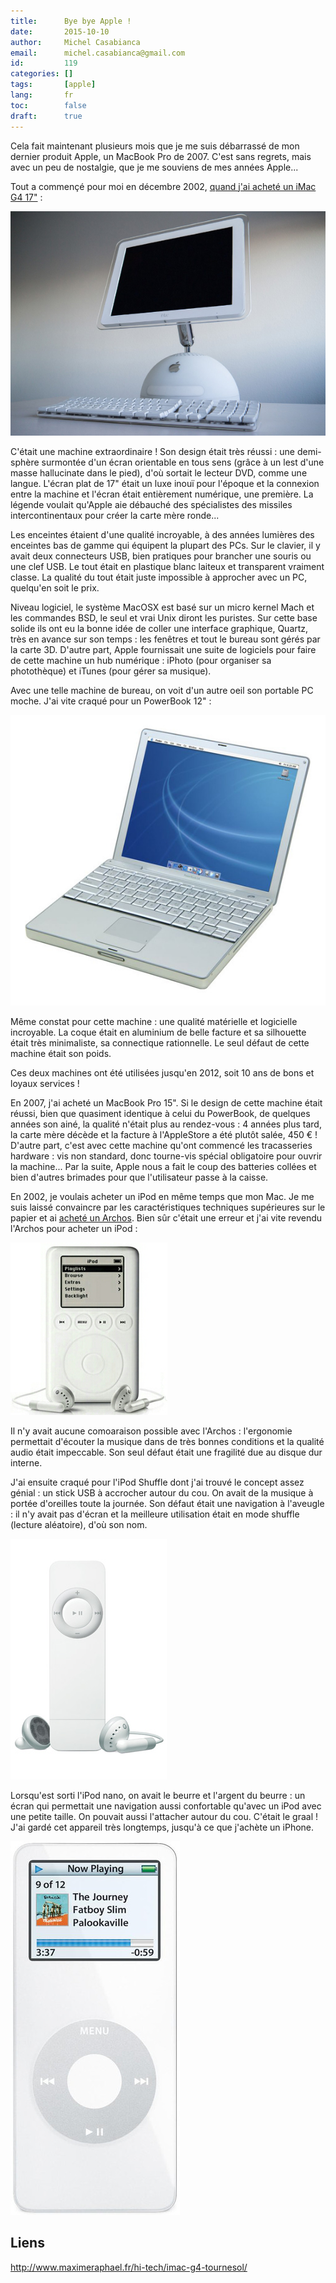 ```yaml
---
title:      Bye bye Apple !
date:       2015-10-10
author:     Michel Casabianca
email:      michel.casabianca@gmail.com
id:         119
categories: []
tags:       [apple]
lang:       fr
toc:        false
draft:      true
---
```


Cela fait maintenant plusieurs mois que je me suis débarrassé de mon dernier produit Apple, un MacBook Pro de 2007. C'est sans regrets, mais avec un peu de nostalgie, que je me souviens de mes années Apple...

<!--more-->

Tout a commençé pour moi en décembre 2002, [quand j'ai acheté un iMac G4 17"](4.html) :

![iMac G4 17"](imac-g4-17.png)

C'était une machine extraordinaire ! Son design était très réussi : une demi-sphère surmontée d'un écran orientable en tous sens (grâce à un lest d'une masse hallucinate dans le pied), d'où sortait le lecteur DVD, comme une langue. L'écran plat de 17" était un luxe inouï pour l'époque et la connexion entre la machine et l'écran était entièrement numérique, une première. La légende voulait qu'Apple aie débauché des spécialistes des missiles intercontinentaux pour créer la carte mère ronde...

Les enceintes étaient d'une qualité incroyable, à des années lumières des enceintes bas de gamme qui équipent la plupart des PCs. Sur le clavier, il y avait deux connecteurs USB, bien pratiques pour brancher une souris ou une clef USB. Le tout était en plastique blanc laiteux et transparent vraiment classe. La qualité du tout était juste impossible à approcher avec un PC, quelqu'en soit le prix.

Niveau logiciel, le système MacOSX est basé sur un micro kernel Mach et les commandes BSD, le seul et vrai Unix diront les puristes. Sur cette base solide ils ont eu la bonne idée de coller une interface graphique, Quartz, très en avance sur son temps : les fenêtres et tout le bureau sont gérés par la carte 3D. D'autre part, Apple fournissait une suite de logiciels pour faire de cette machine un hub numérique : iPhoto (pour organiser sa photothèque) et iTunes (pour gérer sa musique). 

Avec une telle machine de bureau, on voit d'un autre oeil son portable PC moche. J'ai vite craqué pour un  PowerBook 12" :

![PowerBook 12"](powerbook-g4-12.png)

Même constat pour cette machine : une qualité matérielle et logicielle incroyable. La coque était en aluminium de belle facture et sa silhouette était très minimaliste, sa connectique rationnelle. Le seul défaut de cette machine était son poids.

Ces deux machines ont été utilisées jusqu'en 2012, soit 10 ans de bons et loyaux services !

En 2007, j'ai acheté un MacBook Pro 15". Si le design de cette machine était réussi, bien que quasiment identique à celui du PowerBook, de quelques années son ainé, la qualité n'était plus au rendez-vous : 4 années plus tard, la carte mère décède et la facture à l'AppleStore a été plutôt salée, 450 € ! D'autre part, c'est avec cette machine qu'ont commencé les tracasseries hardware : vis non standard, donc tourne-vis spécial obligatoire pour ouvrir la machine... Par la suite, Apple nous a fait le coup des batteries collées et bien d'autres brimades pour que l'utilisateur passe à la caisse.

En 2002, je voulais acheter un iPod en même temps que mon Mac. Je me suis laissé convaincre par les caractéristiques techniques supérieures sur le papier et ai [acheté un Archos](/blog/3.html). Bien sûr c'était une erreur et j'ai vite revendu l'Archos pour acheter un iPod :

![](ipod.png)

Il n'y avait aucune comoaraison possible avec l'Archos : l'ergonomie permettait d'écouter la musique dans de très bonnes conditions et la qualité audio était impeccable. Son seul défaut était une fragilité due au disque dur interne.

J'ai ensuite craqué pour l'iPod Shuffle dont j'ai trouvé le concept assez génial : un stick USB à accrocher autour du cou. On avait de la musique à portée d'oreilles toute la journée. Son défaut était une navigation à l'aveugle : il n'y avait pas d'écran et la meilleure utilisation était en mode shuffle (lecture aléatoire), d'où son nom.

![](ipod-shuffle.png)

Lorsqu'est sorti l'iPod nano, on avait le beurre et l'argent du beurre : un écran qui permettait une navigation aussi confortable qu'avec un iPod avec une petite taille. On pouvait aussi l'attacher autour du cou. C'était le graal ! J'ai gardé cet appareil très longtemps, jusqu'à ce que j'achète un iPhone.

![](ipod-nano.png)



Liens
-----

http://www.maximeraphael.fr/hi-tech/imac-g4-tournesol/
